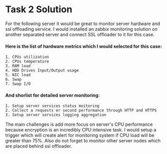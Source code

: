 # Task 2 Solution
  
  For the following server it would be great to monitor server hardware and ssl offloading  service. 
  I would installed an zabbix monitoring solution on another separated server and connect SSL offloader to it for this case.
  #### Here is the list of hardware metrics which I would selected for this case:
    1. CPUs utilization 
    2. CPUs temperature
    3. RAM load
    4. HDD Drives Input/Output usage
    5. NIC load
    6. Swap
    7. Swap I/O
  #### And shorlist for detailed server monitoring:
    1. Setup server services status moitoring
    2. Collect a requests er second performance through HTTP and HTTPS
    3. Setup server services logging aggregation

  
The main challenges is add more focus on server's CPU performance because encryption is an incredibly CPU intensive task. I would setup a trigger which will create alert for monitoring system if CPU load will be greater than 75%. Also do not forget to monitor other server nodes which are placed behind ssl offloader. 
